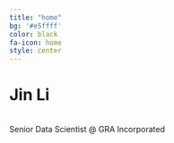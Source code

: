 ```yaml
---
title: "home"
bg: '#e5ffff'
color: black
fa-icon: home
style: center
---
```



# **Jin Li**



<br>Senior Data Scientist @ GRA Incorporated<br>
